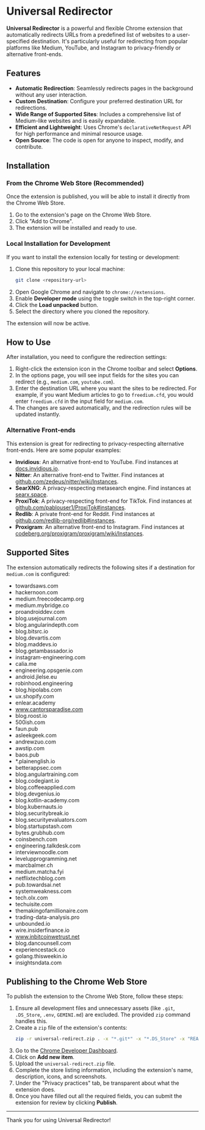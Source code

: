 # Universal Redirector

**Universal Redirector** is a powerful and flexible Chrome extension that automatically redirects URLs from a predefined list of websites to a user-specified destination. It's particularly useful for redirecting from popular platforms like Medium, YouTube, and Instagram to privacy-friendly or alternative front-ends.

## Features

- **Automatic Redirection**: Seamlessly redirects pages in the background without any user interaction.
- **Custom Destination**: Configure your preferred destination URL for redirections.
- **Wide Range of Supported Sites**: Includes a comprehensive list of Medium-like websites and is easily expandable.
- **Efficient and Lightweight**: Uses Chrome's `declarativeNetRequest` API for high performance and minimal resource usage.
- **Open Source**: The code is open for anyone to inspect, modify, and contribute.

## Installation

### From the Chrome Web Store (Recommended)

Once the extension is published, you will be able to install it directly from the Chrome Web Store.

1.  Go to the extension's page on the Chrome Web Store.
2.  Click "Add to Chrome".
3.  The extension will be installed and ready to use.

### Local Installation for Development

If you want to install the extension locally for testing or development:

1.  Clone this repository to your local machine:
    ```bash
    git clone <repository-url>
    ```
2.  Open Google Chrome and navigate to `chrome://extensions`.
3.  Enable **Developer mode** using the toggle switch in the top-right corner.
4.  Click the **Load unpacked** button.
5.  Select the directory where you cloned the repository.

The extension will now be active.

## How to Use

After installation, you need to configure the redirection settings:

1.  Right-click the extension icon in the Chrome toolbar and select **Options**.
2.  In the options page, you will see input fields for the sites you can redirect (e.g., `medium.com`, `youtube.com`).
3.  Enter the destination URL where you want the sites to be redirected. For example, if you want Medium articles to go to `freedium.cfd`, you would enter `freedium.cfd` in the input field for `medium.com`.
4.  The changes are saved automatically, and the redirection rules will be updated instantly.

### Alternative Front-ends

This extension is great for redirecting to privacy-respecting alternative front-ends. Here are some popular examples:

- **Invidious**: An alternative front-end to YouTube. Find instances at [docs.invidious.io](https://docs.invidious.io/instances/).
- **Nitter**: An alternative front-end to Twitter. Find instances at [github.com/zedeus/nitter/wiki/Instances](https://github.com/zedeus/nitter/wiki/Instances).
- **SearXNG**: A privacy-respecting metasearch engine. Find instances at [searx.space](https://searx.space/).
- **ProxiTok**: A privacy-respecting front-end for TikTok. Find instances at [github.com/pablouser1/ProxiTok#instances](https://github.com/pablouser1/ProxiTok#instances).
- **Redlib**: A private front-end for Reddit. Find instances at [github.com/redlib-org/redlib#instances](https://github.com/redlib-org/redlib#instances).
- **Proxigram**: An alternative front-end to Instagram. Find instances at [codeberg.org/proxigram/proxigram/wiki/Instances](https://codeberg.org/proxigram/proxigram/wiki/Instances).

## Supported Sites

The extension automatically redirects the following sites if a destination for `medium.com` is configured:

- towardsaws.com
- hackernoon.com
- medium.freecodecamp.org
- medium.mybridge.co
- proandroiddev.com
- blog.usejournal.com
- blog.angularindepth.com
- blog.bitsrc.io
- blog.devartis.com
- blog.maddevs.io
- blog.getambassador.io
- instagram-engineering.com
- calia.me
- engineering.opsgenie.com
- android.jlelse.eu
- robinhood.engineering
- blog.hipolabs.com
- ux.shopify.com
- enlear.academy
- www.cantorsparadise.com
- blog.roost.io
- 500ish.com
- faun.pub
- asleekgeek.com
- andrewzuo.com
- awstip.com
- baos.pub
- *.plainenglish.io
- betterappsec.com
- blog.angulartraining.com
- blog.codegiant.io
- blog.coffeeapplied.com
- blog.devgenius.io
- blog.kotlin-academy.com
- blog.kubernauts.io
- blog.securitybreak.io
- blog.securityevaluators.com
- blog.startupstash.com
- bytes.grubhub.com
- coinsbench.com
- engineering.talkdesk.com
- interviewnoodle.com
- levelupprogramming.net
- marcbalmer.ch
- medium.matcha.fyi
- netflixtechblog.com
- pub.towardsai.net
- systemweakness.com
- tech.olx.com
- techuisite.com
- themakingofamillionaire.com
- trading-data-analysis.pro
- unbounded.io
- wire.insiderfinance.io
- www.inbitcoinwetrust.net
- blog.dancounsell.com
- experiencestack.co
- golang.thisweekin.io
- insightsndata.com

## Publishing to the Chrome Web Store

To publish the extension to the Chrome Web Store, follow these steps:

1.  Ensure all development files and unnecessary assets (like `.git`, `.DS_Store`, `.env`, `GEMINI.md`) are excluded. The provided `zip` command handles this.
2.  Create a `zip` file of the extension's contents:
    ```bash
    zip -r universal-redirect.zip . -x "*.git*" -x "*.DS_Store" -x "README.md" -x ".env" -x "GEMINI.md"
    ```
3.  Go to the [Chrome Developer Dashboard](https://chrome.google.com/webstore/developer/dashboard).
4.  Click on **Add new item**.
5.  Upload the `universal-redirect.zip` file.
6.  Complete the store listing information, including the extension's name, description, icons, and screenshots.
7.  Under the "Privacy practices" tab, be transparent about what the extension does.
8.  Once you have filled out all the required fields, you can submit the extension for review by clicking **Publish**.

---

Thank you for using Universal Redirector!
